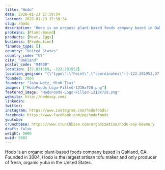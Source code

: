 ```yaml
---
title: "Hodo"
date: 2020-01-23 17:50:34
lastmod: 2020-01-23 17:50:34
slug: /hodo
description: "Hodo is an organic plant-based foods company based in Oakland, CA. Founded in 2004, Hodo is the largest artisan tofu maker and only producer of fresh, organic yuba in the United States."
proteins: [Plant-Based]
products: [Meat, Eggs]
business: [Production]
finance_type: []
country: "United States"
country_code: "US"
city: "Oakland"
postal_code: "94608"
location: [37.821569, -122.281952]
location_geojson: "{\"type\":\"Point\",\"coordinates\":[-122.281952,37.821569]}"
founded: 2006
founders: "John Notz, Minh Tsai"
images: ["HodoFoods-Logo-Filled-1218x728.png"]
featured_image: "HodoFoods-Logo-Filled-1218x728.png"
website: http://hodosoy.com/
linkedin: 
twitter: 
instagram: https://www.instagram.com/hodofoods/
facebook: https://www.facebook.com/pg/hodofoods
youtube: 
crunchbase: https://www.crunchbase.com/organization/hodo-soy-beanery
draft: false
weight: 5000
uuid: 5582
---
```

Hodo is an organic plant-based foods company based in Oakland, CA. Founded in 2004, Hodo is the largest artisan tofu maker and only producer of fresh, organic yuba in the United States.

